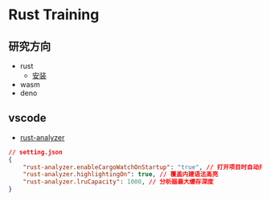 # Rust Training

## 研究方向
+ rust 
    + [安装](docs/rust/install.md)
+ wasm 
+ deno  


## vscode 
+ [rust-analyzer](https://rust-analyzer.github.io/)
```json 
// setting.json
{
    "rust-analyzer.enableCargoWatchOnStartup": "true", // 打开项目时自动开启 cargo watch
    "rust-analyzer.highlightingOn": true, // 覆盖内建语法高亮
    "rust-analyzer.lruCapacity": 1000, // 分析器最大缓存深度
}
```